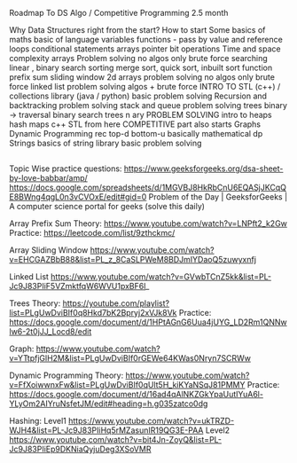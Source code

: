 Roadmap To DS Algo / Competitive Programming
2.5 month

Why Data Structures right from the start?
How to start
Some basics of maths
basic of language
variables
functions - pass by value and reference
loops
conditional statements
arrays 
pointer
bit operations
Time and space complexity
arrays
Problem solving no algos only brute force
searching linear , binary search
sorting merge sort, quick sort, inbuilt sort function
prefix sum 
sliding window
2d arrays
problem solving no algos only brute force
linked list
problem solving algos + brute force
INTRO TO STL (c++) / collections library (java / python)
basic problem solving
Recursion and backtracking 
problem solving
stack and queue
problem solving
trees
binary -> traversal
binary search trees
n ary
PROBLEM SOLVING
intro to heaps
hash maps
c++ STL
from here COMPETITIVE part also starts
Graphs
Dynamic Programming
rec
top-d
bottom-u
basically mathematical dp
Strings
basics of string library
basic problem solving

##

Topic Wise practice questions:
https://www.geeksforgeeks.org/dsa-sheet-by-love-babbar/amp/
https://docs.google.com/spreadsheets/d/1MGVBJ8HkRbCnU6EQASjJKCqQE8BWng4qgL0n3vCVOxE/edit#gid=0
Problem of the Day | GeeksforGeeks | A computer science portal for geeks (solve this daily)

Array Prefix Sum
Theory: https://www.youtube.com/watch?v=LNPft2_k2Gw
Practice: https://leetcode.com/list/9zthckmc/

Array Sliding Window
https://www.youtube.com/watch?v=EHCGAZBbB88&list=PL_z_8CaSLPWeM8BDJmIYDaoQ5zuwyxnfj

Linked List
https://www.youtube.com/watch?v=GVwbTCnZ5kk&list=PL-Jc9J83PIiF5VZmktfqW6WVU1pxBF6l_

Trees
Theory: https://youtube.com/playlist?list=PLgUwDviBIf0q8Hkd7bK2Bpryj2xVJk8Vk
Practice: https://docs.google.com/document/d/1HPtAGnG6Uua4jUYG_LD2Rm1QNNwlw6-2t0jJJ_Locd8/edit

Graph: https://www.youtube.com/watch?v=YTtpfjGlH2M&list=PLgUwDviBIf0rGEWe64KWas0Nryn7SCRWw


Dynamic Programming
Theory: https://www.youtube.com/watch?v=FfXoiwwnxFw&list=PLgUwDviBIf0qUlt5H_kiKYaNSqJ81PMMY
Practice: https://docs.google.com/document/d/16ad4qAlNKZGkYpaUutIYuA6l-YLyOm2AIYruNsfetJM/edit#heading=h.g035zatco0dg


Hashing: 
Level1
https://www.youtube.com/watch?v=ukTRZD-WJH4&list=PL-Jc9J83PIiHq5rMZasunIR19QG3E-PAA
Level2
https://www.youtube.com/watch?v=bit4Jn-ZoyQ&list=PL-Jc9J83PIiEp9DKNiaQyjuDeg3XSoVMR

